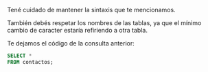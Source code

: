 Tené cuidado de mantener la sintaxis que te mencionamos. 

También debés respetar los nombres de las tablas, ya que el mínimo cambio de caracter estaría refiriendo a otra tabla.

Te dejamos el código de la consulta anterior:

```sql
SELECT * 
FROM contactos;
```